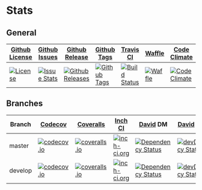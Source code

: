 # Stats

## General

| [Github License](https://github.com/deadratfink/pkg2md/blob/master/LICENSE.md) | [Github Issues](https://github.com/deadratfink/pkg2md/issues) | [Github Release](https://github.com/deadratfink/pkg2md/releases) | [Github Tags](https://github.com/deadratfink/pkg2md/tags) | [Travis CI](https://travis-ci.org) | [Waffle](https://waffle.io/deadratfink/pkg2md) | [Code Climate](https://codeclimate.com/github/deadratfink/pkg2md) |
| --- | --- | --- | --- | --- | --- | --- |
| [![License][gh-license-image]][gh-license-url] | [![Issue Stats][gh-issues-image]][gh-issues-url] | [![Github Releases][gh-releases-image]][gh-releases-url] | [![Github Tags][gh-tags-image]][gh-tags-url] | [![Build Status][ci-image]][ci-url] | [![Waffle][waffle-image]][waffle-url] | [![Code Climate][cocl-image]][cocl-url] |

## Branches

| Branch | [Codecov](https://codecov.io) | [Coveralls](https://coveralls.io) | [Inch CI](http://inch-ci.org) | [David](https://david-dm.org) DM | [David](https://david-dm.org) DM (dev) |
| --- | --- | --- | --- | --- | --- |
| master | [![codecov.io][cc-image-master]][cc-url-master]                | [![coveralls.io][ca-image-master]][ca-url-master]           | [![inch-ci.org][inch-image-master]][inch-url-master]           | [![Dependency Status][dep-image-master]][dep-url-master]           | [![devDependency Status][devdep-image-master]][devdep-url-master] |
| develop | [![codecov.io][cc-image-development]][cc-url-development] | [![coveralls.io][ca-image-development]][ca-url-development] | [![inch-ci.org][inch-image-development]][inch-url-development] | [![Dependency Status][dep-image-development]][dep-url-development] | [![devDependency Status][devdep-image-development]][devdep-url-development] |

<!--
### Coverage Graphs

| Branch | Graph |
| --- | --- |
| master | ![codecov.io](https://codecov.io/github/deadratfink/pkg2md/branch.svg?branch=master&vg=true) |
| develop| ![codecov.io](https://codecov.io/github/deadratfink/pkg2md/branch.svg?branch=develop&vg=true) | -->

<!--
## NPM

[![NPM](https://nodei.co/npm/pkg2md.png?downloads=true&downloadRank=true&stars=true)](https://nodei.co/npm/pkg2md/)
[![NPM](https://nodei.co/npm-dl/pkg2md.png?height=3&months=9)](https://nodei.co/npm-dl/pkg2md/)
-->
[gh-license-image]: https://img.shields.io/github/license/deadratfink/pkg2md.svg?style=flat-square
[gh-license-url]: https://github.com/deadratfink/pkg2md/blob/master/LICENSE.md

[gh-issues-image]: https://img.shields.io/github/issues/deadratfink/pkg2md.svg?style=flat-square
[gh-issues-url]: https://github.com/deadratfink/pkg2md/issues

[gh-releases-image]: https://img.shields.io/github/release/deadratfink/pkg2md.svg?style=flat-square
[gh-releases-url]: https://github.com/deadratfink/pkg2md/releases

[gh-tags-image]: https://img.shields.io/github/tag/deadratfink/pkg2md.svg?style=flat-square
[gh-tags-url]: https://github.com/deadratfink/pkg2md/tags


[ci-image]: https://img.shields.io/travis/deadratfink/pkg2md.svg?style=flat-square
[ci-url]: https://travis-ci.org/deadratfink/pkg2md/branches

[is-pull-image]: http://issuestats.com/github/deadratfink/pkg2md/badge/pr?style=flat-square
[is-issue-image]: http://issuestats.com/github/deadratfink/pkg2md/badge/issue?style=flat-square
[is-url]: http://issuestats.com/github/deadratfink/pkg2md

[waffle-image]: https://badge.waffle.io/deadratfink/pkg2md.png?label=ready&title=Ready&style=flat-square
[waffle-url]: https://waffle.io/deadratfink/pkg2md

[cocl-image]: https://img.shields.io/codeclimate/github/deadratfink/pkg2md.svg?style=flat-square
[cocl-url]: https://codeclimate.com/github/deadratfink/pkg2md


[cc-image-master]: https://img.shields.io/codecov/c/github/deadratfink/pkg2md/master.svg?style=flat-square
[cc-url-master]: https://codecov.io/github/deadratfink/pkg2md?branch=master
[cc-image-development]: https://img.shields.io/codecov/c/github/deadratfink/pkg2md/develop.svg?style=flat-square
[cc-url-development]: https://codecov.io/github/deadratfink/pkg2md?branch=develop

[ca-image-master]: https://img.shields.io/coveralls/deadratfink/pkg2md/master.svg?style=flat-square
[ca-url-master]: https://coveralls.io/github/deadratfink/pkg2md?branch=master
[ca-image-development]: https://img.shields.io/coveralls/deadratfink/pkg2md/develop.svg?style=flat-square
[ca-url-development]: https://coveralls.io/github/deadratfink/pkg2md?branch=develop


[inch-image-master]: https://inch-ci.org/github/deadratfink/pkg2md.svg?branch=master&style=flat-square
[inch-url-master]: https://inch-ci.org/github/deadratfink/pkg2md?branch=master
[inch-image-development]: https://inch-ci.org/github/deadratfink/pkg2md.svg?branch=develop&style=flat-square
[inch-url-development]: https://inch-ci.org/github/deadratfink/pkg2md?branch=develop

[dep-image-master]: https://img.shields.io/david/deadratfink/pkg2md/master.svg?style=flat-square
[dep-url-master]: https://david-dm.org/deadratfink/pkg2md/master
[dep-image-development]: https://img.shields.io/david/deadratfink/pkg2md/develop.svg?style=flat-square
[dep-url-development]: https://david-dm.org/deadratfink/pkg2md/develop

[devdep-image-master]: https://img.shields.io/david/dev/deadratfink/pkg2md/master.svg?style=flat-square
[devdep-url-master]: https://david-dm.org/deadratfink/pkg2md/master#info=devDependencies
[devdep-image-development]: https://img.shields.io/david/dev/deadratfink/pkg2md/develop.svg?style=flat-square
[devdep-url-development]: https://david-dm.org/deadratfink/pkg2md/develop#info=devDependencies

